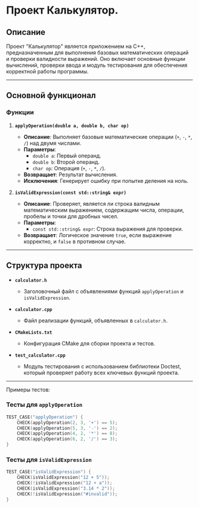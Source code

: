 # Проект Калькулятор.

## Описание
Проект "Калькулятор" является приложением на C++, предназначенным для выполнения базовых математических операций и проверки валидности выражений. Оно включает основные функции вычислений, проверки ввода и модуль тестирования для обеспечения корректной работы программы.

---

## Основной функционал

### Функции
1. **`applyOperation(double a, double b, char op)`**
   - **Описание**: Выполняет базовые математические операции (`+`, `-`, `*`, `/`) над двумя числами.
   - **Параметры**:
     - `double a`: Первый операнд.
     - `double b`: Второй операнд.
     - `char op`: Операция (`+`, `-`, `*`, `/`).
   - **Возвращает**: Результат вычисления.
   - **Исключения**: Генерирует ошибку при попытке деления на ноль.

2. **`isValidExpression(const std::string& expr)`**
   - **Описание**: Проверяет, является ли строка валидным математическим выражением, содержащим числа, операции, пробелы и точки для дробных чисел.
   - **Параметры**:
     - `const std::string& expr`: Строка выражения для проверки.
   - **Возвращает**: Логическое значение `true`, если выражение корректно, и `false` в противном случае.

---

## Структура проекта

- **`calculator.h`**
  - Заголовочный файл с объявлениями функций `applyOperation` и `isValidExpression`.

- **`calculator.cpp`**
  - Файл реализации функций, объявленных в `calculator.h`.

- **`CMakeLists.txt`**
  - Конфигурация CMake для сборки проекта и тестов.

- **`test_calculator.cpp`**
  - Модуль тестирования с использованием библиотеки Doctest, который проверяет работу всех ключевых функций проекта.

---


Примеры тестов:

### Тесты для `applyOperation`
```cpp
TEST_CASE("applyOperation") {
    CHECK(applyOperation(2, 3, '+') == 5);
    CHECK(applyOperation(5, 3, '-') == 2);
    CHECK(applyOperation(4, 2, '*') == 8);
    CHECK(applyOperation(6, 2, '/') == 3);
}
```

### Тесты для `isValidExpression`
```cpp
TEST_CASE("isValidExpression") {
    CHECK(isValidExpression("12 + 5"));
    CHECK(!isValidExpression("12 + a"));
    CHECK(isValidExpression("3.14 * 2"));
    CHECK(!isValidExpression("#invalid"));
}
```
